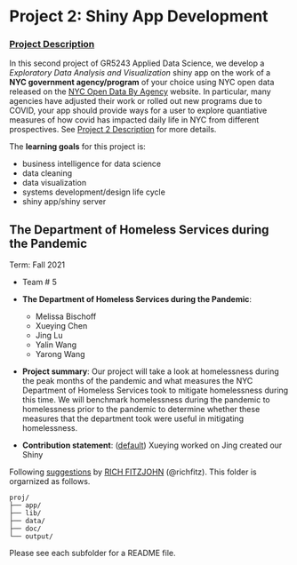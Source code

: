 # Project 2: Shiny App Development

### [Project Description](doc/project2_desc.md)

In this second project of GR5243 Applied Data Science, we develop a *Exploratory Data Analysis and Visualization* shiny app on the work of a **NYC government agency/program** of your choice using NYC open data released on the [NYC Open Data By Agency](https://opendata.cityofnewyork.us/data/) website. In particular, many agencies have adjusted their work or rolled out new programs due to COVID, your app should provide ways for a user to explore quantiative measures of how covid has impacted daily life in NYC from different prospectives. See [Project 2 Description](doc/project2_desc.md) for more details.  

The **learning goals** for this project is:

- business intelligence for data science
- data cleaning
- data visualization
- systems development/design life cycle
- shiny app/shiny server

## The Department of Homeless Services during the Pandemic
Term: Fall 2021

+ Team # 5
+ **The Department of Homeless Services during the Pandemic**:
	+ Melissa Bischoff
	+ Xueying Chen
	+ Jing Lu
	+ Yalin Wang
	+ Yarong Wang

+ **Project summary**: Our project will take a look at homelessness during the peak months of the pandemic and what measures the NYC Department of Homeless Services took to mitigate homelessness during this time. We will benchmark homelessness during the pandemic to homelessness prior to the pandemic to determine whether these measures that the department took were useful in mitigating homelessness.

+ **Contribution statement**: ([default](doc/a_note_on_contributions.md)) Xueying worked on  Jing created our Shiny

Following [suggestions](http://nicercode.github.io/blog/2013-04-05-projects/) by [RICH FITZJOHN](http://nicercode.github.io/about/#Team) (@richfitz). This folder is orgarnized as follows.

```
proj/
├── app/
├── lib/
├── data/
├── doc/
└── output/
```

Please see each subfolder for a README file.

